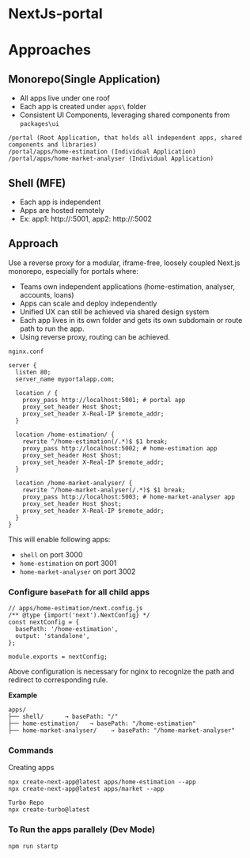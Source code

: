 # NextJs-portal

# Approaches

## Monorepo(Single Application)

- All apps live under one roof
- Each app is created under `apps\` folder
- Consistent UI Components, leveraging shared components from `packages\ui`

```
/portal (Root Application, that holds all independent apps, shared components and libraries)
/portal/apps/home-estimation (Individual Application)
/portal/apps/home-market-analyser (Individual Application)
```

## Shell (MFE)
- Each app is independent
- Apps are hosted remotely
- Ex: app1: http://:5001, app2: http://:5002


## Approach

Use a reverse proxy for a modular, iframe-free, loosely coupled Next.js monorepo, especially for portals where:

- Teams own independent applications (home-estimation, analyser, accounts, loans)
- Apps can scale and deploy independently
- Unified UX can still be achieved via shared design system
- Each app lives in its own folder and gets its own subdomain or route path to run the app.
- Using reverse proxy, routing can be achieved.

`nginx.conf`
```
server {
  listen 80;
  server_name myportalapp.com;

  location / {
    proxy_pass http://localhost:5001; # portal app
    proxy_set_header Host $host;
    proxy_set_header X-Real-IP $remote_addr;
  }

  location /home-estimation/ {
    rewrite ^/home-estimation(/.*)$ $1 break;
    proxy_pass http://localhost:5002; # home-estimation app
    proxy_set_header Host $host;
    proxy_set_header X-Real-IP $remote_addr;
  }

  location /home-market-analyser/ {
    rewrite ^/home-market-analyser(/.*)$ $1 break;
    proxy_pass http://localhost:5003; # home-market-analyser app
    proxy_set_header Host $host;
    proxy_set_header X-Real-IP $remote_addr;
  }
}
```

This will enable following apps:

- `shell` on port 3000
- `home-estimation` on port 3001
- `home-market-analyser` on port 3002

### Configure `basePath` for all child apps
```
// apps/home-estimation/next.config.js
/** @type {import('next').NextConfig} */
const nextConfig = {
  basePath: '/home-estimation',
  output: 'standalone',
};

module.exports = nextConfig;
```
Above configuration is necessary for nginx to recognize the path and redirect to corresponding rule.

**Example**
```
apps/
├── shell/      → basePath: "/"
├── home-estimation/   → basePath: "/home-estimation"
├── home-market-analyser/    → basePath: "/home-market-analyser"

```


### Commands

Creating apps
```
npx create-next-app@latest apps/home-estimation --app
npx create-next-app@latest apps/market --app

Turbo Repo
npx create-turbo@latest

```

### To Run the apps parallely (Dev Mode)
```
npm run startp
```
